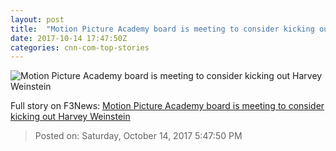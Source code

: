 ```yaml
---
layout: post
title:  "Motion Picture Academy board is meeting to consider kicking out Harvey Weinstein"
date: 2017-10-14 17:47:50Z
categories: cnn-com-top-stories
---
```


![Motion Picture Academy board is meeting to consider kicking out Harvey Weinstein](http://i2.cdn.turner.com/money/dam/assets/171011174946-harvey-weinstein-oscars-780x439.jpg)




Full story on F3News: [Motion Picture Academy board is meeting to consider kicking out Harvey Weinstein](http://www.f3nws.com/n/gjJFHC)

> Posted on: Saturday, October 14, 2017 5:47:50 PM
